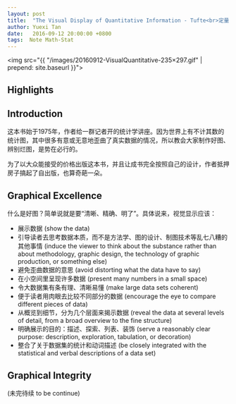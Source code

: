 ```yaml
---
layout: post
title:  "The Visual Display of Quantitative Information - Tufte<br>定量信息的视觉显示 - Tufte"
author: Yuexi Tan
date:   2016-09-12 20:00:00 +0800
tags:  Note Math-Stat
---
```


<img src="{{ "/images/20160912-VisualQuantitative-235×297.gif" | prepend: site.baseurl }}">

## Highlights


## Introduction

这本书始于1975年，作者给一群记者开的统计学讲座。因为世界上有不计其数的统计图，其中很多有意或无意地歪曲了真实数据的情况，所以教会大家制作好图、辨别烂图，是势在必行的。

为了以大众能接受的价格出版这本书，并且让成书完全按照自己的设计，作者抵押房子搞起了自出版，也算奇葩一朵。

## Graphical Excellence

什么是好图？简单说就是要“清晰、精确、明了”。具体说来，视觉显示应该：

+ 展示数据 (show the data)
+ 引导读者去思考数据本质，而不是方法学、图的设计、制图技术等乱七八糟的其他事情 (induce the viewer to think about the substance rather than about methodology, graphic design, the technology of graphic production, or something else)
+ 避免歪曲数据的意思 (avoid distorting what the data have to say)
+ 在小空间里呈现许多数据 (present many numbers in a small space)
+ 令大数据集有条有理、清晰易懂 (make large data sets coherent)
+ 便于读者用肉眼去比较不同部分的数据 (encourage the eye to compare different pieces of data)
+ 从概览到细节，分为几个层面来揭示数据 (reveal the data at several levels of detail, from a broad overview to the fine structure)
+ 明确展示的目的：描述、探索、列表、装饰 (serve a reasonably clear purpose: description, exploration, tabulation, or decoration)
+ 整合了关于数据集的统计和动词描述 (be closely integrated with the statistical and verbal descriptions of a data set)

## Graphical Integrity

(未完待续 to be continue)
